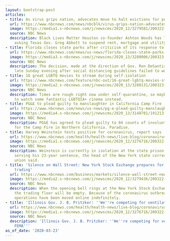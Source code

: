 ```yaml
---
layout: bootstrap-post
articles:
- title: As virus grips nation, advocates move to halt evictions for people of color
  url: https://www.nbcnews.com/news/nbcblk/virus-grips-nation-advocates-move-halt-evictions-people-color-n1166071
  image: https://media1.s-nbcnews.com/j/newscms/2020_12/3279501/200322-ashton-woods-cs-1239p_7862819fb37e10c9d9fe2ee21b8e1f8a.nbcnews-fp-1200-630.jpg
  source: NBC News
  description: Black Lives Matter Houston co-founder Ashton Woods has launched a petition
    asking Texas Gov. Greg Abbott to suspend rent, mortgage and utility payments.
- title: Florida closes state parks after criticism of its response to coronavirus
  url: https://www.nbcnews.com/news/us-news/florida-closes-state-parks-after-criticism-its-response-coronavirus-n1166416
  image: https://media3.s-nbcnews.com/j/newscms/2020_13/3280006/200323-florida-parks-mc-1136_fb06aaeb2881641a74d3289ee3056fb3.nbcnews-fp-1200-630.JPG
  source: NBC News
  description: The decision, made at the direction of Gov. Ron DeSantis, was announced
    late Sunday evening after social distancing guidelines failed to work.
- title: 16 great LGBTQ movies to stream during self-isolation
  url: https://www.nbcnews.com/feature/nbc-out/16-great-lgbtq-movies-stream-during-self-isolation-n1166486
  image: https://media2.s-nbcnews.com/j/newscms/2020_13/3280131/200323-paris-is-burning-cs-901a_9e8ec0be15a7b3b058454153614aef8a.nbcnews-fp-1200-630.jpg
  source: NBC News
  description: Times are rough right now under self-quarantine, so maybe it’s time
    to watch some fantastic LGBTQIA+ cinema instead.
- title: PG&E to plead guilty to manslaughter in California Camp Fire
  url: https://www.nbcnews.com/news/us-news/pg-e-plead-guilty-manslaughter-california-camp-fire-n1166471
  image: https://media4.s-nbcnews.com/j/newscms/2020_13/3148701/191213-camp-fire-2018-ac-1159p_b1639a1e060a75b8653ba86e73386618.nbcnews-fp-1200-630.jpg
  source: NBC News
  description: PG&E has agreed to plead guilty to 84 counts of involuntary manslaughter
    for the Camp Fire in Northern California. Paradise.
- title: Harvey Weinstein tests positive for coronavirus, report says
  url: https://www.nbcnews.com/health/health-news/live-blog/coronavirus-updates-stimulus-bill-fails-senate-canada-australia-pull-out-n1166286/ncrd1166461
  image: https://media1.s-nbcnews.com/j/newscms/2020_12/3276716/200322-coronavirus-live-blog-social-only_f7f01e767a92ff905573691d7acc49f2.nbcnews-fp-1200-630.jpg
  source: NBC News
  description: Weinstein is currently in isolation at the state prison where he is
    serving his 23-year sentence, the head of the New York state corrections officers
    union said.
- title: 'Silence on Wall Street: New York Stock Exchange prepares for all-electronic
    trading'
  url: https://www.nbcnews.com/business/markets/silence-wall-street-new-york-stock-exchange-prepares-all-electronic-n1166426
  image: https://media2.s-nbcnews.com/j/newscms/2020_12/3279436/200322-new-york-stock-exchange-coronavirus-cs-1144a_9d423c8d975f55e35ff1826b6d9941c2.nbcnews-fp-1200-630.jpg
  source: NBC News
  description: When the opening bell rings at the New York Stock Exchange on Monday,
    the trading floor will be empty. Because of the coronavirus outbreak, the exchange’s
    operations have been moved online indefinitely.
- title: 'Illinois Gov. J. B. Pritzker: ''We''re competing for ventilators with FEMA'''
  url: https://www.nbcnews.com/health/health-news/live-blog/coronavirus-updates-stimulus-bill-fails-senate-canada-australia-pull-out-n1166286/ncrd1166456
  image: https://media1.s-nbcnews.com/j/newscms/2020_12/3276716/200322-coronavirus-live-blog-social-only_f7f01e767a92ff905573691d7acc49f2.nbcnews-fp-1200-630.jpg
  source: NBC News
  description: 'Illinois Gov. J. B. Pritzker: ''We''re competing for ventilators with
    FEMA'''
as_of_date: '2020-03-23'
---
```


